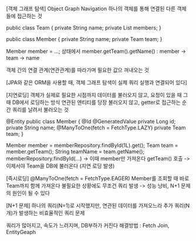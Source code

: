 [객체 그래프 탐색] Object Graph Navigation
    하나의 객체를 통해 연결된 다른 객체들에 접근하는 것

public class Team {
    private String name;
    private List<Member> members;
}

public class Member {
    private String name;
    private Team team;
}

Member member = ...; 상태에서 
member.getTeam().getName() : member -> team -> name

객체 간의 연결 관계(연관관계)를 따라가며 필요한 값으 꺼내오는 것

[JPA와 같은 ORM을 사용할 때, 객체 그래프 탐색이 실제 쿼리 실행과 연결되어 있다]

[지연로딩]
    객체가 실제로 필요한 시점까지 데이터를 불러오지 않고, 요청이 있을 때 그때 DB에서 로딩하는 방식
연관된 엔티티를 당장 불러오지 않고, getter로 접근하는 순간 쿼리를 날려서 불러오는 것

@Entity
public class Member {
    @Id
    @GeneratedValue
    private Long id;
    private String name;
    @ManyToOne(fetch = FetchType.LAZY)
    private Team team;
}

Member member = memberRepository.findById(1L).get();
Team team = member.getTeam();
String teamName = team.getName();
    memberRepository.findById(...) -> 이때 member만 가져온다
    getTeam() 호출 -> 이제서야 Team을 DB에 불러온다 (지연 로딩 발생)

[즉시로딩]
    @ManyToOne(fetch = FetchType.EAGER)
    Member를 조회할 때 바로 Team까지 함께 가져온다
    불필요한 상황에도 무조건 쿼리 발생 -> 성능 낭비, N+1 문제의 원인이 될 수 있다

[N+1 문제]
    하나의 쿼리(N=1)로 시작했지만, 연관된 데이터를 가져오느라 추가 쿼리(N개)가 발생하는 비효율적인 쿼리 문제

쿼리가 많아지고, 속도가 느려지며, DB부하가 커진다
해결방법 : Fetch Join, EntityGeaph
